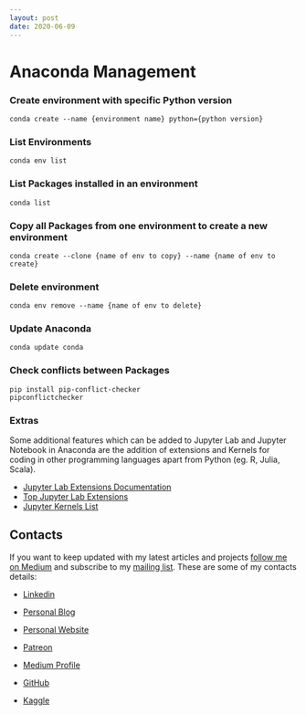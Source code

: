 ```yaml
---
layout: post
date: 2020-06-09
---
```


# Anaconda Management

### Create environment with specific Python version

```
conda create --name {environment name} python={python version}
```
### List Environments

```
conda env list
```

### List Packages installed in an environment

```
conda list
```

### Copy all Packages from one environment to create a new environment

```
conda create --clone {name of env to copy} --name {name of env to create}
```

### Delete environment

```
conda env remove --name {name of env to delete}
```

### Update Anaconda

```
conda update conda
```

### Check conflicts between Packages

```
pip install pip-conflict-checker
pipconflictchecker
```

### Extras
Some additional features which can be added to Jupyter Lab and Jupyter Notebook in Anaconda are the addition of extensions and Kernels for coding in other programming languages apart from Python (eg. R, Julia, Scala).

- [Jupyter Lab Extensions Documentation](https://jupyterlab.readthedocs.io/en/stable/user/extensions.html)
- [Top Jupyter Lab Extensions](https://github.com/mauhai/awesome-jupyterlab)
- [Jupyter Kernels List](https://github.com/jupyter/jupyter/wiki/Jupyter-kernels)

## Contacts

If you want to keep updated with my latest articles and projects [follow me on Medium](https://medium.com/@pierpaoloippolito28?source=post_page---------------------------) and subscribe to my [mailing list](http://eepurl.com/gwO-Dr?source=post_page---------------------------). These are some of my contacts details:

* [Linkedin](https://uk.linkedin.com/in/pier-paolo-ippolito-202917146?source=post_page---------------------------)

* [Personal Blog](https://pierpaolo28.github.io/blog/?source=post_page---------------------------)

* [Personal Website](https://pierpaolo28.github.io/?source=post_page---------------------------)

* [Patreon](https://www.patreon.com/user?u=32155890)

* [Medium Profile](https://towardsdatascience.com/@pierpaoloippolito28?source=post_page---------------------------)

* [GitHub](https://github.com/pierpaolo28?source=post_page---------------------------)

* [Kaggle](https://www.kaggle.com/pierpaolo28?source=post_page---------------------------)
